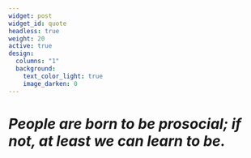 ```yaml
---
widget: post
widget_id: quote
headless: true
weight: 20
active: true
design:
  columns: "1"
  background:
    text_color_light: true
    image_darken: 0
---
```

# *People are born to be prosocial; if not, at least we can learn to be.*